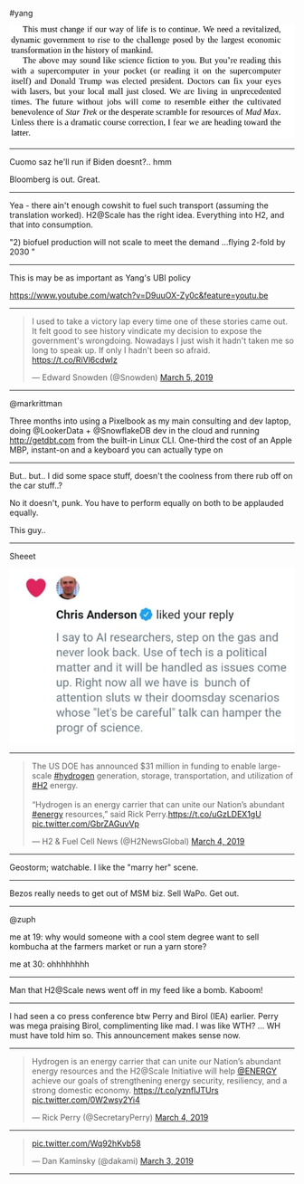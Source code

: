 

#yang

![](yang1.png)

---

Cuomo saz he'll run if Biden doesnt?.. hmm

Bloomberg is out. Great.

---

Yea - there ain't enough cowshit to fuel such transport (assuming the
translation worked). H2@Scale has the right idea. Everything into H2,
and that into consumption.

"2) biofuel production will not scale to meet the demand ...flying
2-fold by 2030 "

---

This is may be as important as Yang's UBI policy

https://www.youtube.com/watch?v=D9uuOX-Zy0c&feature=youtu.be

---

<blockquote class="twitter-tweet" data-lang="en"><p lang="en" dir="ltr">I used to take a victory lap every time one of these stories came out. It felt good to see history vindicate my decision to expose the government&#39;s wrongdoing. Nowadays I just wish it hadn&#39;t taken me so long to speak up. If only I hadn&#39;t been so afraid. <a href="https://t.co/RiVl6cdwlz">https://t.co/RiVl6cdwlz</a></p>&mdash; Edward Snowden (@Snowden) <a href="https://twitter.com/Snowden/status/1103072857469403139?ref_src=twsrc%5Etfw">March 5, 2019</a></blockquote>
<script async src="https://platform.twitter.com/widgets.js" charset="utf-8"></script>

---

@markrittman

Three months into using a Pixelbook as my main consulting and dev laptop, doing @LookerData + @SnowflakeDB  dev in the cloud and running http://getdbt.com  from the built-in Linux CLI. One-third the cost of an Apple MBP, instant-on and a keyboard you can actually type on

---

But.. but.. I did some space stuff, doesn't the coolness from there rub off on the car stuff..?

No it doesn't, punk. You have to perform equally on both to be applauded equally. 

This guy..

---

Sheeet

![](ai_anderson.jpg)

---

<blockquote class="twitter-tweet" data-lang="en"><p lang="en" dir="ltr">The US DOE has announced $31 million in funding to enable large-scale <a href="https://twitter.com/hashtag/hydrogen?src=hash&amp;ref_src=twsrc%5Etfw">#hydrogen</a> generation, storage, transportation, and utilization of <a href="https://twitter.com/hashtag/H2?src=hash&amp;ref_src=twsrc%5Etfw">#H2</a> energy.<br><br>“Hydrogen is an energy carrier that can unite our Nation’s abundant <a href="https://twitter.com/hashtag/energy?src=hash&amp;ref_src=twsrc%5Etfw">#energy</a> resources,” said Rick Perry.<a href="https://t.co/uGzLDEX1gU">https://t.co/uGzLDEX1gU</a> <a href="https://t.co/GbrZAGuvVp">pic.twitter.com/GbrZAGuvVp</a></p>&mdash; H2 &amp; Fuel Cell News (@H2NewsGlobal) <a href="https://twitter.com/H2NewsGlobal/status/1102650395015434240?ref_src=twsrc%5Etfw">March 4, 2019</a></blockquote>
<script async src="https://platform.twitter.com/widgets.js" charset="utf-8"></script>

---

Geostorm; watchable. I like the "marry her" scene.

---

Bezos really needs to get out of MSM biz. Sell WaPo. Get out.

---

@zuph

me at 19: why would someone with a cool stem degree want to sell kombucha at the farmers market or run a yarn store?

me at 30: ohhhhhhhh

---

Man that H2@Scale news went off in my feed like a bomb. Kaboom!

---

I had seen a co press conference btw Perry and Birol (IEA) earlier. Perry was mega praising Birol, complimenting like mad. I was like WTH? ... WH must have told him so. This announcement makes sense now.

---

<blockquote class="twitter-tweet" data-lang="en"><p lang="en" dir="ltr">Hydrogen is an energy carrier that can unite our Nation’s abundant energy resources and the H2@Scale Initiative will help <a href="https://twitter.com/ENERGY?ref_src=twsrc%5Etfw">@ENERGY</a> achieve our goals of strengthening energy security, resiliency, and a strong domestic economy. <a href="https://t.co/yznfIJTUrs">https://t.co/yznfIJTUrs</a> <a href="https://t.co/0W2wsy2Yi4">pic.twitter.com/0W2wsy2Yi4</a></p>&mdash; Rick Perry (@SecretaryPerry) <a href="https://twitter.com/SecretaryPerry/status/1102599194064359424?ref_src=twsrc%5Etfw">March 4, 2019</a></blockquote>
<script async src="https://platform.twitter.com/widgets.js" charset="utf-8"></script>

---

<blockquote class="twitter-tweet" data-lang="en"><p lang="und" dir="ltr"><a href="https://t.co/Wq92hKvb58">pic.twitter.com/Wq92hKvb58</a></p>&mdash; Dan Kaminsky (@dakami) <a href="https://twitter.com/dakami/status/1102307931591045120?ref_src=twsrc%5Etfw">March 3, 2019</a></blockquote>
<script async src="https://platform.twitter.com/widgets.js" charset="utf-8"></script>

---





















